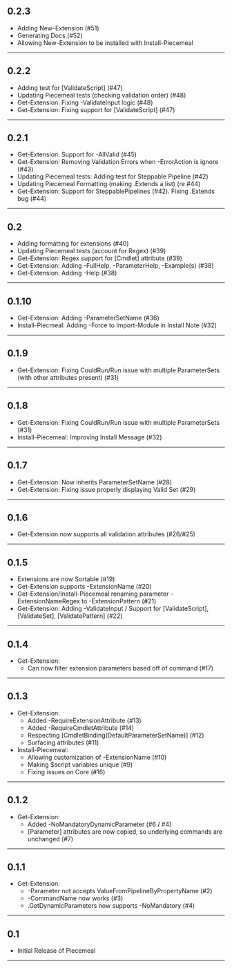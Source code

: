 ﻿## 0.2.3
* Adding New-Extension (#51)
* Generating Docs (#52)
* Allowing New-Extension to be installed with Install-Piecemeal
---

## 0.2.2
* Adding test for [ValidateScript] (#47)
* Updating Piecemeal tests (checking validation order) (#48)
* Get-Extension:  Fixing -ValidateInput logic (#48)
* Get-Extension:  Fixing support for [ValidateScript] (#47)
---

## 0.2.1
* Get-Extension:  Support for -AllValid (#45)
* Get-Extension:  Removing Validation Errors when -ErrorAction is ignore (#43)
* Updating Piecemeal tests: Adding test for Steppable Pipeline (#42)
* Updating Piecemeal Formatting (making .Extends a list) (re #44)
* Get-Extension:  Support for SteppablePipelines (#42).  Fixing .Extends bug (#44)
---

## 0.2
* Adding formatting for extensions (#40)
* Updating Piecemeal tests (account for Regex) (#39)
* Get-Extension:  Regex support for [Cmdlet] attribute (#39)
* Get-Extension:  Adding -FullHelp, -ParameterHelp, -Example(s) (#38)
* Get-Extension:  Adding -Help (#38)
---

## 0.1.10
* Get-Extension:  Adding -ParameterSetName (#36)
* Install-Piecmeal:  Adding -Force to Import-Module in Install Note (#32)
---

## 0.1.9
* Get-Extension: Fixing CouldRun/Run issue with multiple ParameterSets (with other attributes present) (#31)
---

## 0.1.8
* Get-Extension: Fixing CouldRun/Run issue with multiple ParameterSets (#31)
* Install-Piecemeal: Improving Install Message (#32)
---

## 0.1.7
* Get-Extension: Now inherits ParameterSetName (#28)
* Get-Extension: Fixing issue properly displaying Valid Set (#29)
---

## 0.1.6
* Get-Extension now supports all validation attributes (#26/#25)
---

## 0.1.5
* Extensions are now Sortable (#19)
* Get-Extension supports -ExtensionName (#20)
* Get-Extension/Install-Piecemeal renaming parameter -ExtensionNameRegex to -ExtensionPattern (#21)
* Get-Extension:  Adding -ValidateInput / Support for [ValidateScript], [ValidateSet], [ValidatePattern] (#22)
---
## 0.1.4
* Get-Extension:
  * Can now filter extension parameters based off of command (#17)
---

## 0.1.3
* Get-Extension:
  * Added -RequireExtensionAttribute (#13)
  * Added -RequireCmdletAttribute (#14)
  * Respecting [CmdletBinding(DefaultParameterSetName)] (#12)
  * Surfacing attributes (#11)
* Install-Piecemeal:
  * Allowing customization of -ExtensionName (#10)
  * Making $script variables unique (#9)
  * Fixing issues on Core (#16)
---
## 0.1.2
* Get-Extension:
  * Added -NoMandatoryDynamicParameter (#6 / #4)
  * [Parameter] attributes are now copied, so underlying commands are unchanged (#7)
---
## 0.1.1
* Get-Extension:
  * -Parameter not accepts ValueFromPipelineByPropertyName (#2)
  * -CommandName now works (#3)
  * .GetDynamicParameters now supports -NoMandatory (#4)
---
## 0.1
* Initial Release of Piecemeal
---